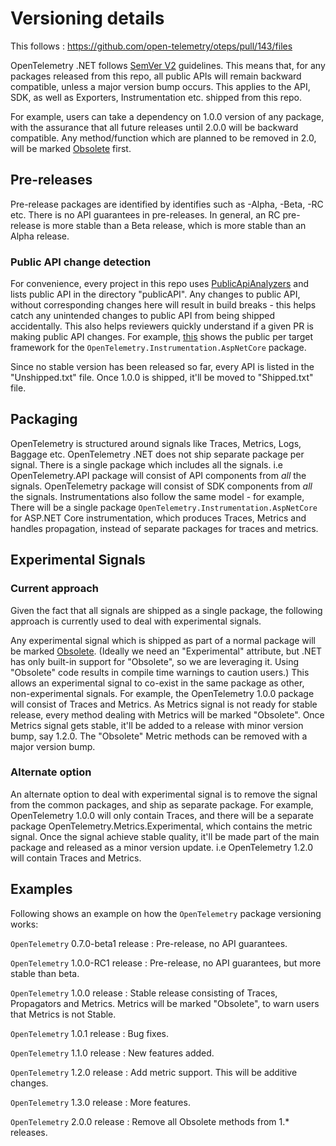 # Versioning details

This follows : https://github.com/open-telemetry/oteps/pull/143/files

OpenTelemetry .NET follows [SemVer V2](https://semver.org/spec/v2.0.0.html)
guidelines. This means that, for any packages released from this repo, all public APIs will
remain backward compatible, unless a major version bump occurs. This applies to
the API, SDK, as well as Exporters, Instrumentation etc. shipped from this repo.

For example, users can take a dependency on 1.0.0 version of any package, with
the assurance that all future releases until 2.0.0 will be backward compatible.
Any method/function which are planned to be removed in 2.0, will be marked
[Obsolete](https://docs.microsoft.com/dotnet/api/system.obsoleteattribute) first.

## Pre-releases

Pre-release packages are identified by identifies such as -Alpha, -Beta, -RC
etc. There is no API guarantees in pre-releases. In general, an RC pre-release
is more stable than a Beta release, which is more stable than an Alpha release.

### Public API change detection

For convenience, every project in this repo uses
[PublicApiAnalyzers](https://github.com/dotnet/roslyn-analyzers/tree/master/src/PublicApiAnalyzers)
and lists public API in the directory "publicAPI". Any changes to public API,
without corresponding changes here will result in build breaks - this helps
catch any unintended changes to public API from being shipped accidentally. This
also helps reviewers quickly understand if a given PR is making public API
changes. For example,
[this](https://github.com/open-telemetry/opentelemetry-dotnet/tree/master/src/OpenTelemetry.Instrumentation.AspNetCore/.publicApi)
shows the public per target framework for the
`OpenTelemetry.Instrumentation.AspNetCore` package.

Since no stable version has been released so far, every API is listed in the "Unshipped.txt" file. Once 1.0.0 is shipped, it'll be moved to "Shipped.txt" file.

## Packaging

OpenTelemetry is structured around signals like Traces, Metrics, Logs, Baggage
etc. OpenTelemetry .NET does not ship separate package per signal. There is a
single package which includes all the signals. i.e OpenTelemetry.API package
will consist of API components from *all* the signals. OpenTelemetry package
will consist of SDK components from *all* the signals. Instrumentations also
follow the same model - for example, There will be a single package
`OpenTelemetry.Instrumentation.AspNetCore` for ASP.NET Core instrumentation,
which produces Traces, Metrics and handles propagation, instead of separate
packages for traces and metrics.

## Experimental Signals

### Current approach

Given the fact that all signals are shipped as a single package, the following
approach is currently used to deal with experimental signals.

Any experimental signal which is shipped as part of a normal package will be
marked
[Obsolete](https://docs.microsoft.com/dotnet/api/system.obsoleteattribute).
(Ideally we need an "Experimental" attribute, but .NET has only built-in support
for "Obsolete", so we are leveraging it. Using "Obsolete" code results in
compile time warnings to caution users.) This allows an experimental signal to
co-exist in the same package as other, non-experimental signals. For example,
the OpenTelemetry 1.0.0 package will consist of Traces and Metrics. As Metrics
signal is not ready for stable release, every method dealing with Metrics will
be marked "Obsolete". Once Metrics signal gets stable, it'll be added to a
release with minor version bump, say 1.2.0. The "Obsolete" Metric methods can be
removed with a major version bump.

### Alternate option

An alternate option to deal with experimental signal is to
remove the signal from the common packages, and ship as separate package. For
example, OpenTelemetry 1.0.0 will only contain Traces, and there will be a
separate package OpenTelemetry.Metrics.Experimental, which contains the metric
signal. Once the signal achieve stable quality, it'll be made part of the main
package and released as a minor version update. i.e OpenTelemetry 1.2.0 will
contain Traces and Metrics.

## Examples

Following shows an example on how the `OpenTelemetry` package versioning works:

`OpenTelemetry` 0.7.0-beta1 release : Pre-release, no API guarantees.

`OpenTelemetry` 1.0.0-RC1 release : Pre-release, no API guarantees, but more stable than beta.

`OpenTelemetry` 1.0.0 release : Stable release consisting of Traces, Propagators and Metrics. Metrics will be marked "Obsolete", to warn users that Metrics is not Stable.

`OpenTelemetry` 1.0.1 release : Bug fixes.

`OpenTelemetry` 1.1.0 release : New features added.

`OpenTelemetry` 1.2.0 release : Add metric support. This will be additive changes.

`OpenTelemetry` 1.3.0 release : More features.

`OpenTelemetry` 2.0.0 release : Remove all Obsolete methods from 1.* releases.
